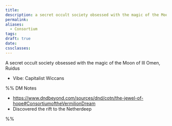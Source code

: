 ```yaml
---
title: 
description: a secret occult society obsessed with the magic of the Moon of Ill Omen, Ruidus
permalink: 
aliases:
  - Consortium
tags: 
draft: true
date: 
cssclasses:
---
```

A secret occult society obsessed with the magic of the Moon of Ill Omen, Ruidus

- Vibe: Capitalist Wiccans

%% DM Notes
- https://www.dndbeyond.com/sources/dnd/cotn/the-jewel-of-hope#ConsortiumoftheVermilionDream
- Discovered the rift to the Netherdeep


%%